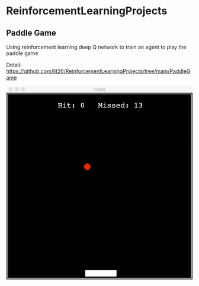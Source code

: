 # ReinforcementLearningProjects

## Paddle Game

Using reinforcement learning deep Q network to train an agent to play the paddle game.

Detail: https://github.com/lit26/ReinforcementLearningProjects/tree/main/PaddleGame

![paddleGame](./asset/paddleGame.png)